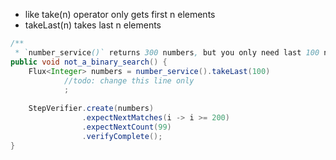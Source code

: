 - like take(n) operator only gets first n elements
- takeLast(n) takes last n elements
```java
/**  
 * `number_service()` returns 300 numbers, but you only need last 100 numbers. */@Test  
public void not_a_binary_search() {  
    Flux<Integer> numbers = number_service().takeLast(100)  
            //todo: change this line only  
            ;  
  
    StepVerifier.create(numbers)  
                .expectNextMatches(i -> i >= 200)  
                .expectNextCount(99)  
                .verifyComplete();  
}
```

